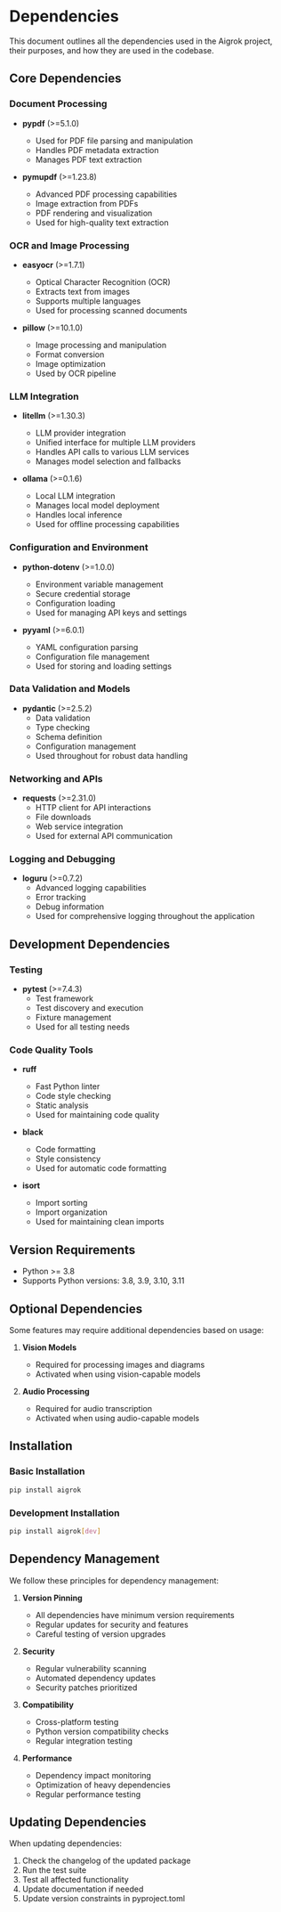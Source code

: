 # Dependencies

This document outlines all the dependencies used in the Aigrok project, their purposes, and how they are used in the codebase.

## Core Dependencies

### Document Processing
- **pypdf** (>=5.1.0)
  - Used for PDF file parsing and manipulation
  - Handles PDF metadata extraction
  - Manages PDF text extraction

- **pymupdf** (>=1.23.8)
  - Advanced PDF processing capabilities
  - Image extraction from PDFs
  - PDF rendering and visualization
  - Used for high-quality text extraction

### OCR and Image Processing
- **easyocr** (>=1.7.1)
  - Optical Character Recognition (OCR)
  - Extracts text from images
  - Supports multiple languages
  - Used for processing scanned documents

- **pillow** (>=10.1.0)
  - Image processing and manipulation
  - Format conversion
  - Image optimization
  - Used by OCR pipeline

### LLM Integration
- **litellm** (>=1.30.3)
  - LLM provider integration
  - Unified interface for multiple LLM providers
  - Handles API calls to various LLM services
  - Manages model selection and fallbacks

- **ollama** (>=0.1.6)
  - Local LLM integration
  - Manages local model deployment
  - Handles local inference
  - Used for offline processing capabilities

### Configuration and Environment
- **python-dotenv** (>=1.0.0)
  - Environment variable management
  - Secure credential storage
  - Configuration loading
  - Used for managing API keys and settings

- **pyyaml** (>=6.0.1)
  - YAML configuration parsing
  - Configuration file management
  - Used for storing and loading settings

### Data Validation and Models
- **pydantic** (>=2.5.2)
  - Data validation
  - Type checking
  - Schema definition
  - Configuration management
  - Used throughout for robust data handling

### Networking and APIs
- **requests** (>=2.31.0)
  - HTTP client for API interactions
  - File downloads
  - Web service integration
  - Used for external API communication

### Logging and Debugging
- **loguru** (>=0.7.2)
  - Advanced logging capabilities
  - Error tracking
  - Debug information
  - Used for comprehensive logging throughout the application

## Development Dependencies

### Testing
- **pytest** (>=7.4.3)
  - Test framework
  - Test discovery and execution
  - Fixture management
  - Used for all testing needs

### Code Quality Tools
- **ruff**
  - Fast Python linter
  - Code style checking
  - Static analysis
  - Used for maintaining code quality

- **black**
  - Code formatting
  - Style consistency
  - Used for automatic code formatting

- **isort**
  - Import sorting
  - Import organization
  - Used for maintaining clean imports

## Version Requirements

- Python >= 3.8
- Supports Python versions: 3.8, 3.9, 3.10, 3.11

## Optional Dependencies

Some features may require additional dependencies based on usage:

1. **Vision Models**
   - Required for processing images and diagrams
   - Activated when using vision-capable models

2. **Audio Processing**
   - Required for audio transcription
   - Activated when using audio-capable models

## Installation

### Basic Installation
```bash
pip install aigrok
```

### Development Installation
```bash
pip install aigrok[dev]
```

## Dependency Management

We follow these principles for dependency management:

1. **Version Pinning**
   - All dependencies have minimum version requirements
   - Regular updates for security and features
   - Careful testing of version upgrades

2. **Security**
   - Regular vulnerability scanning
   - Automated dependency updates
   - Security patches prioritized

3. **Compatibility**
   - Cross-platform testing
   - Python version compatibility checks
   - Regular integration testing

4. **Performance**
   - Dependency impact monitoring
   - Optimization of heavy dependencies
   - Regular performance testing

## Updating Dependencies

When updating dependencies:

1. Check the changelog of the updated package
2. Run the test suite
3. Test all affected functionality
4. Update documentation if needed
5. Update version constraints in pyproject.toml
